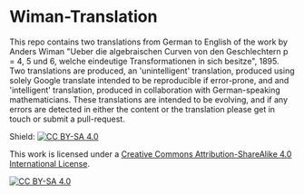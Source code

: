 # Wiman-Translation
This repo contains two translations from German to English of the work by Anders Wiman "Ueber die algebraischen Curven von den Geschlechtern p = 4, 5 und 6, welche eindeutige Transformationen in sich besitze", 1895. Two translations are produced, an 'unintelligent' translation, produced using solely Google translate intended to be reproducible if error-prone, and and 'intelligent' translation, produced in collaboration with German-speaking mathematicians. 
These translations are intended to be evolving, and if any errors are detected in either the content or the translation please get in touch or submit a pull-request. 

Shield: [![CC BY-SA 4.0][cc-by-sa-shield]][cc-by-sa]

This work is licensed under a
[Creative Commons Attribution-ShareAlike 4.0 International License][cc-by-sa].

[![CC BY-SA 4.0][cc-by-sa-image]][cc-by-sa]

[cc-by-sa]: http://creativecommons.org/licenses/by-sa/4.0/
[cc-by-sa-image]: https://licensebuttons.net/l/by-sa/4.0/88x31.png
[cc-by-sa-shield]: https://img.shields.io/badge/License-CC%20BY--SA%204.0-lightgrey.svg
